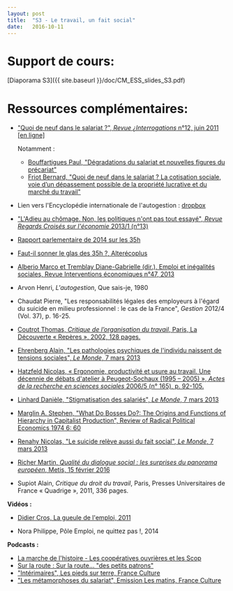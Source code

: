 ```yaml
---
layout: post
title:  "S3 - Le travail, un fait social"
date:   2016-10-11
---
```

# Support de cours:
[Diaporama S3]({{ site.baseurl }}/doc/CM_ESS_slides_S3.pdf)

# Ressources complémentaires:

- ["Quoi de neuf dans le salariat ?", *Revue ¿Interrogations* n°12, juin 2011 [en ligne]](http://www.revue-interrogations.org/-No12-Quoi-de-neuf-dans-le-salariat-)

    Notamment :

    - [Bouffartigues Paul, "Dégradations du salariat et nouvelles figures du précariat"](http://www.revue-interrogations.org/_Bouffartigues-Paul_)
    - [Friot Bernard, "Quoi de neuf dans le salariat ? La cotisation sociale, voie d’un dépassement possible de la propriété lucrative et du marché du travail"](http://www.revue-interrogations.org/_Friot-Bernard_)

- Lien vers l'Encyclopédie internationale de l'autogestion : [dropbox](https://www.dropbox.com/s/ut5ndr1tpie72wx/autogestion-l-encycopedie-internationale.pdf?dl=0)

- ["L'Adieu au chômage. Non, les politiques n'ont pas tout essayé", *Revue Regards Croisés sur l'économie* 2013/1 (n°13)](http://www.cairn.info/numero.php?ID_REVUE=RCE&ID_NUMPUBLIE=RCE_013&AJOUTBIBLIO=RCE_013_0067)

- [Rapport parlementaire de 2014 sur les 35h](http://www.alterecoplus.fr/social/exclu-le-vrai-bilan-des-35-heures-201412130900-00000393.html)

- [Faut-il sonner le glas des 35h ?, Alterécoplus](http://www.alterecoplus.fr/video/faut-il-sonner-le-glas-des-35-heures-201601251017-00000728.html)

- [Alberio Marco et Tremblay Diane-Gabrielle (dir.), Emploi et inégalités sociales, Revue Interventions économiques n°47, 2013](https://interventionseconomiques.revues.org/1854)

- Arvon Henri, *L'autogestion*, Que sais-je, 1980

- Chaudat Pierre, "Les responsabilités légales des employeurs à l'égard du suicide en milieu professionnel : le cas de la France", *Gestion* 2012/4 (Vol. 37), p. 16-25.

- [Coutrot Thomas, *Critique de l’organisation du travail*, Paris, La Découverte « Repères », 2002, 128 pages.](http://www.cairn.info/revue-gestion-2012-4-page-16.htm)

- [Ehrenberg Alain, "Les pathologies psychiques de l'individu naissent de tensions sociales", *Le Monde*, 7 mars 2013](http://www.lemonde.fr/idees/article/2013/03/07/les-pathologies-psychiques-de-l-individu-naissent-de-tensions-sociales_1844380_3232.html#xWcFx5xlzla6XelS.99)

- [Hatzfeld Nicolas, « Ergonomie, productivité et usure au travail. Une décennie de débats d'atelier à Peugeot-Sochaux (1995 – 2005) », *Actes de la recherche en sciences sociales* 2006/5 (n° 165), p. 92-105.](http://www.cairn.info/revue-actes-de-la-recherche-en-sciences-sociales-2006-5-page-92.htm)

- [Linhard Danièle, "Stigmatisation des salariés", *Le Monde*, 7 mars 2013](http://www.lemonde.fr/idees/article/2013/03/07/stigmatisation-des-salaries_1844382_3232.html) 

- [Marglin A. Stephen, "What Do Bosses Do?: The Origins and Functions of Hierarchy in Capitalist Production", Review of Radical Political Economics 1974 6: 60](http://rrp.sagepub.com/content/6/2/60.citation)

- [Renahy Nicolas, "Le suicide relève aussi du fait social", *Le Monde*, 7 mars 2013](http://www.lemonde.fr/idees/article/2013/03/07/le-suicide-releve-aussi-du-fait-social_1844381_3232.html)

- [Richer Martin, *Qualité du dialogue social : les surprises du panorama européen*, Metis, 15 février 2016](http://www.metiseurope.eu/qualite-du-dialogue-social-les-surprises-du-panorama-europeen_fr_70_art_30298.html)

- Supiot Alain, *Critique du droit du travail*, Paris, Presses Universitaires de France « Quadrige », 2011, 336 pages.

**Vidéos :**

- [Didier Cros, La gueule de l'emploi, 2011](https://www.youtube.com/watch?v=S7K_Z_wlWEM)

- Nora Philippe, Pôle Emploi, ne quittez pas !, 2014

**Podcasts :**

- [La marche de l'histoire -  Les coopératives ouvrières et les Scop](https://www.franceinter.fr/emissions/la-marche-de-l-histoire/la-marche-de-l-histoire-10-avril-2014)
- [Sur la route : Sur la route... "des petits patrons"](http://www.franceculture.fr/emissions/sur-la-route/sur-la-route-des-petits-patrons)
- ["Intérimaires", Les pieds sur terre, France Culture](http://www.franceculture.fr/emissions/les-pieds-sur-terre/interimaires)
- ["Les métamorphoses du salariat", Emission Les matins, France Culture](http://www.franceculture.fr/emissions/les-matins/les-metamorphoses-du-salariat)


